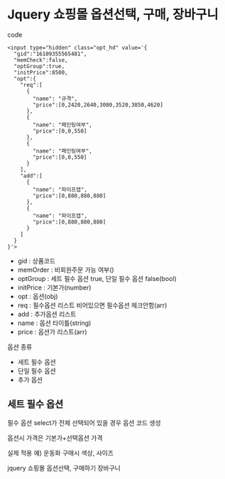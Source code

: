 # Jquery 쇼핑몰 옵션선택, 구매, 장바구니

code
```
<input type="hidden" class="opt_hd" value='{
  "gid":"16109355565481",
  "memCheck":false,
  "optGroup":true,
  "initPrice":8500,
  "opt":{
    "req":[
      {
        "name": "규격",
        "price":[0,2420,2640,3080,3520,3850,4620]
      },
      {
        "name": "페인팅여부",
        "price":[0,0,550]
      },
      {
        "name": "페인팅여부",
        "price":[0,0,550]
      }
    ],
    "add":[
      {
        "name": "파이프캡",
        "price":[0,880,880,880]
      },
      {
        "name": "파이프캡",
        "price":[0,880,880,880]
      }
    ]
  }
}'>
```

* gid : 상품코드
* memOrder : 비회원주문 가능 여부()
* optGroup : 세트 필수 옵션 true, 단일 필수 옵션 false(bool)
* initPrice : 기본가(number)
* opt : 옵션(obj)
* req : 필수옵션 리스트 비어있으면 필수옵션 체크안함(arr)
* add : 추가옵션 리스트
*   name : 옵션 타이틀(string)
*   price : 옵션가 리스트(arr)


옵션 종류
* 세트 필수 옵션
* 단일 필수 옵션
* 추가 옵션

## 세트 필수 옵션
필수 옵션 select가 전체 선택되어 있을 경우 옵션 코드 생성

옵션시 가격은 기본가+선택옵션 가격

실제 적용 예) 운동화 구매시 색상, 사이즈



jquery 쇼핑몰 옵션선택, 구매하기 장바구니
